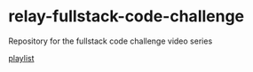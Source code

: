 # relay-fullstack-code-challenge

Repository for the fullstack code challenge video series

[playlist](https://www.youtube.com/watch?v=t315C3Mi1T4&list=PLgzzeV46F4nMW3HSrx1hRSwD9-bgYVuO7)
